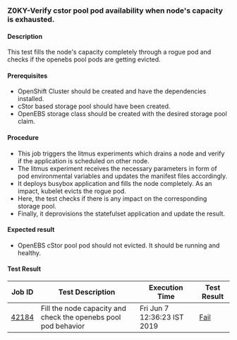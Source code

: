### Z0KY-Verify cstor pool pod availability when node's capacity is exhausted.

#### Description

This test fills the node's capacity completely through a rogue pod and checks if the openebs pool pods are getting evicted.

#### Prerequisites

- OpenShift Cluster should be created and have the dependencies installed.
- cStor based storage pool should have been created.
- OpenEBS storage class should be created with the desired storage pool claim.

#### Procedure

- This job triggers the litmus experiments which drains a node and verify if the application is scheduled on other node.
- The litmus experiment receives the necessary parameters in form of pod environmental variables and updates the manifest files accordingly.
- It deploys busybox application and fills the node completely. As an impact, kubelet evicts the rogue pod. 
- Here, the test checks if there is any impact on the corresponding storage pool.
- Finally, it deprovisions the statefulset application and update the result.

#### Expected result

- OpenEBS cStor pool pod should not evicted. It should be running and healthy.

#### Test Result
| Job ID |   Test Description         | Execution Time |Test Result   |
 |---------|---------------------------| --------------|--------|
 |    <a href="https://gitlab.openebs.ci/openebs/e2e-openshift/-/jobs/42184">42184</a>   |  Fill the node capacity and check the openebs pool pod behavior           |  Fri Jun  7 12:36:23 IST 2019     |<a href="https://e2e-logs.openebs100.io/app/kibana#/discover?_g=(refreshInterval:(pause:!t,value:0),time:(from:now-7d,mode:quick,to:now))&_a=(columns:!(_source),filters:!(('$state':(store:appState),meta:(alias:!n,disabled:!f,index:cluster-logs,key:commit_id,negate:!f,params:(query:f2355d5064dd7869c8ce81e5a18157eaec4a6d37,type:phrase),type:phrase,value:f2355d5064dd7869c8ce81e5a18157eaec4a6d37),query:(match:(commit_id:(query:f2355d5064dd7869c8ce81e5a18157eaec4a6d37,type:phrase)))),('$state':(store:appState),meta:(alias:!n,disabled:!f,index:cluster-logs,key:pipeline_id,negate:!f,params:(query:1787,type:phrase),type:phrase,value:1787),query:(match:(pipeline_id:(query:1787,type:phrase))))),index:cluster-logs,interval:auto,query:(language:lucene,query:''),sort:!('@timestamp',desc))">Fail</a>  |
